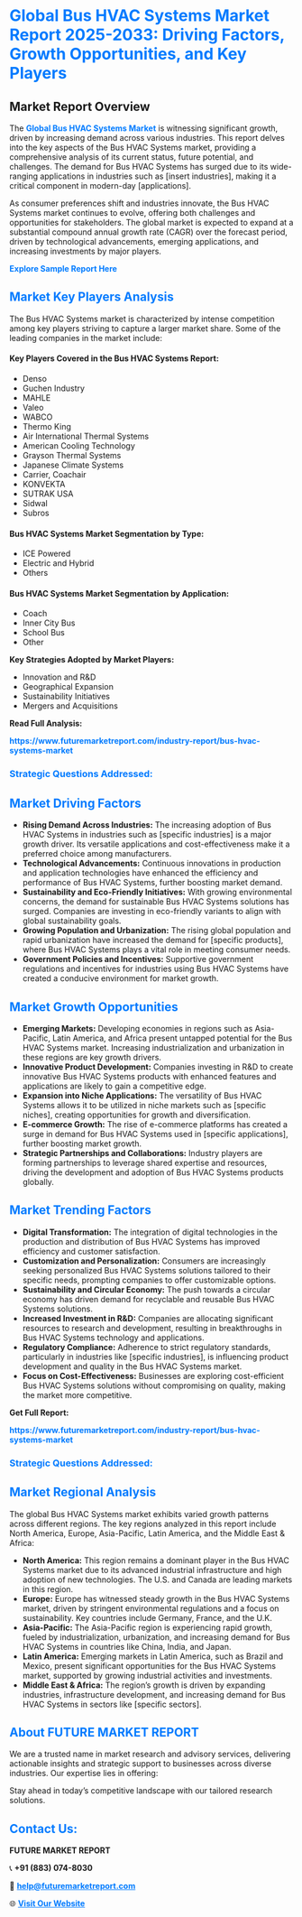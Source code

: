 <h1 style="color: #007BFF;">Global Bus HVAC Systems Market Report 2025-2033: Driving Factors, Growth Opportunities, and Key Players</h1>

<section id="overview">
<h2>Market Report Overview</h2>
<p>The <a href="https://www.futuremarketreport.com/industry-report/bus-hvac-systems-market" style="color: #007BFF; text-decoration: none;"><strong>Global Bus HVAC Systems Market</strong></a> is witnessing significant growth, driven by increasing demand across various industries. This report delves into the key aspects of the Bus HVAC Systems market, providing a comprehensive analysis of its current status, future potential, and challenges. The demand for Bus HVAC Systems has surged due to its wide-ranging applications in industries such as [insert industries], making it a critical component in modern-day [applications].</p>
<p>As consumer preferences shift and industries innovate, the Bus HVAC Systems market continues to evolve, offering both challenges and opportunities for stakeholders. The global market is expected to expand at a substantial compound annual growth rate (CAGR) over the forecast period, driven by technological advancements, emerging applications, and increasing investments by major players.</p>
</section>

<section id="overview">
<p><a href="https://www.futuremarketreport.com/request-sample/reportId=90161" style="color: #007BFF; text-decoration: none;"><strong>Explore Sample Report Here</strong></a></p>
</section>

<section id="key-players">
<h2 style="color: #007BFF;">Market Key Players Analysis</h2>
<p>The Bus HVAC Systems market is characterized by intense competition among key players striving to capture a larger market share. Some of the leading companies in the market include:</p>
<h4>Key Players Covered in the Bus HVAC Systems Report:</h4>
<ul><li>Denso</li><li>Guchen Industry</li><li>MAHLE</li><li>Valeo</li><li>WABCO</li><li>Thermo King</li><li>Air International Thermal Systems</li><li>American Cooling Technology</li><li>Grayson Thermal Systems</li><li>Japanese Climate Systems</li><li>Carrier, Coachair</li><li>KONVEKTA</li><li>SUTRAK USA</li><li>Sidwal</li><li>Subros</li></ul>
<h4>Bus HVAC Systems Market Segmentation by Type:</h4>
<ul><li>ICE Powered</li><li>Electric and Hybrid</li><li>Others</li></ul>

<h4>Bus HVAC Systems Market Segmentation by Application:</h4>
<ul><li>Coach</li><li>Inner City Bus</li><li>School Bus</li><li>Other</li></ul>
<p><strong>Key Strategies Adopted by Market Players:</strong></p>
<ul>
<li>Innovation and R&D</li>
<li>Geographical Expansion</li>
<li>Sustainability Initiatives</li>
<li>Mergers and Acquisitions</li>
</ul>
</section>

<section>
<p><strong>Read Full Analysis: </strong></p><a href="https://www.futuremarketreport.com/industry-report/bus-hvac-systems-market" style="color: #007BFF; text-decoration: none;"><strong>https://www.futuremarketreport.com/industry-report/bus-hvac-systems-market</strong></a>
<h3 style="color: #007BFF;">Strategic Questions Addressed:</h3>
</section>

<section id="driving-factors">
<h2 style="color: #007BFF;">Market Driving Factors</h2>
<ul>
<li><strong>Rising Demand Across Industries:</strong> The increasing adoption of Bus HVAC Systems in industries such as [specific industries] is a major growth driver. Its versatile applications and cost-effectiveness make it a preferred choice among manufacturers.</li>
<li><strong>Technological Advancements:</strong> Continuous innovations in production and application technologies have enhanced the efficiency and performance of Bus HVAC Systems, further boosting market demand.</li>
<li><strong>Sustainability and Eco-Friendly Initiatives:</strong> With growing environmental concerns, the demand for sustainable Bus HVAC Systems solutions has surged. Companies are investing in eco-friendly variants to align with global sustainability goals.</li>
<li><strong>Growing Population and Urbanization:</strong> The rising global population and rapid urbanization have increased the demand for [specific products], where Bus HVAC Systems plays a vital role in meeting consumer needs.</li>
<li><strong>Government Policies and Incentives:</strong> Supportive government regulations and incentives for industries using Bus HVAC Systems have created a conducive environment for market growth.</li>
</ul>
</section>

<section id="growth-opportunities">
<h2 style="color: #007BFF;">Market Growth Opportunities</h2>
<ul>
<li><strong>Emerging Markets:</strong> Developing economies in regions such as Asia-Pacific, Latin America, and Africa present untapped potential for the Bus HVAC Systems market. Increasing industrialization and urbanization in these regions are key growth drivers.</li>
<li><strong>Innovative Product Development:</strong> Companies investing in R&D to create innovative Bus HVAC Systems products with enhanced features and applications are likely to gain a competitive edge.</li>
<li><strong>Expansion into Niche Applications:</strong> The versatility of Bus HVAC Systems allows it to be utilized in niche markets such as [specific niches], creating opportunities for growth and diversification.</li>
<li><strong>E-commerce Growth:</strong> The rise of e-commerce platforms has created a surge in demand for Bus HVAC Systems used in [specific applications], further boosting market growth.</li>
<li><strong>Strategic Partnerships and Collaborations:</strong> Industry players are forming partnerships to leverage shared expertise and resources, driving the development and adoption of Bus HVAC Systems products globally.</li>
</ul>
</section>

<section id="trending-factors">
<h2 style="color: #007BFF;">Market Trending Factors</h2>
<ul>
<li><strong>Digital Transformation:</strong> The integration of digital technologies in the production and distribution of Bus HVAC Systems has improved efficiency and customer satisfaction.</li>
<li><strong>Customization and Personalization:</strong> Consumers are increasingly seeking personalized Bus HVAC Systems solutions tailored to their specific needs, prompting companies to offer customizable options.</li>
<li><strong>Sustainability and Circular Economy:</strong> The push towards a circular economy has driven demand for recyclable and reusable Bus HVAC Systems solutions.</li>
<li><strong>Increased Investment in R&D:</strong> Companies are allocating significant resources to research and development, resulting in breakthroughs in Bus HVAC Systems technology and applications.</li>
<li><strong>Regulatory Compliance:</strong> Adherence to strict regulatory standards, particularly in industries like [specific industries], is influencing product development and quality in the Bus HVAC Systems market.</li>
<li><strong>Focus on Cost-Effectiveness:</strong> Businesses are exploring cost-efficient Bus HVAC Systems solutions without compromising on quality, making the market more competitive.</li>
</ul>
</section>

<section>
<p><strong>Get Full Report: </strong></p><a href="https://www.futuremarketreport.com/industry-report/bus-hvac-systems-market" style="color: #007BFF; text-decoration: none;"><strong>https://www.futuremarketreport.com/industry-report/bus-hvac-systems-market</strong></a>
<h3 style="color: #007BFF;">Strategic Questions Addressed:</h3>
</section>


<section id="regional-analysis">
<h2 style="color: #007BFF;">Market Regional Analysis</h2>
<p>The global Bus HVAC Systems market exhibits varied growth patterns across different regions. The key regions analyzed in this report include North America, Europe, Asia-Pacific, Latin America, and the Middle East & Africa:</p>
<ul>
<li><strong>North America:</strong> This region remains a dominant player in the Bus HVAC Systems market due to its advanced industrial infrastructure and high adoption of new technologies. The U.S. and Canada are leading markets in this region.</li>
<li><strong>Europe:</strong> Europe has witnessed steady growth in the Bus HVAC Systems market, driven by stringent environmental regulations and a focus on sustainability. Key countries include Germany, France, and the U.K.</li>
<li><strong>Asia-Pacific:</strong> The Asia-Pacific region is experiencing rapid growth, fueled by industrialization, urbanization, and increasing demand for Bus HVAC Systems in countries like China, India, and Japan.</li>
<li><strong>Latin America:</strong> Emerging markets in Latin America, such as Brazil and Mexico, present significant opportunities for the Bus HVAC Systems market, supported by growing industrial activities and investments.</li>
<li><strong>Middle East & Africa:</strong> The region’s growth is driven by expanding industries, infrastructure development, and increasing demand for Bus HVAC Systems in sectors like [specific sectors].</li>
</ul>
</section>

<footer>
<h2 style="color: #007BFF;">About FUTURE MARKET REPORT</h2>
<p>We are a trusted name in market research and advisory services, delivering actionable insights and strategic support to businesses across diverse industries. Our expertise lies in offering:</p>

<p>Stay ahead in today’s competitive landscape with our tailored research solutions.</p>

<h2 style="color: #007BFF;">Contact Us:</h2>
<p><strong>FUTURE MARKET REPORT</strong></p>
<p>📞 <strong>+91 (883) 074-8030</strong></p>
<p>📧 <strong><a href="mailto:help@futuremarketreport.com" style="color: #007BFF;">help@futuremarketreport.com</a></strong></p>
<p>🌐 <strong><a href="https://www.futuremarketreport.com/" style="color: #007BFF;">Visit Our Website</a></strong></p>
</footer>
